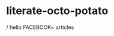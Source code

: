 # literate-octo-potato
<head><meta property="fb:pages" content="110669677346106" /> /<head>
<body>
<hi>hello FACEBOOK= articles</hi>
<p></p>
</body>
</html>
